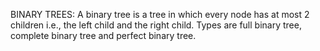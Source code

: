 BINARY TREES:
A binary tree is a tree in which every node has at most 2 children i.e., the left child and the right child. Types are full binary tree, complete binary tree and perfect binary tree.
